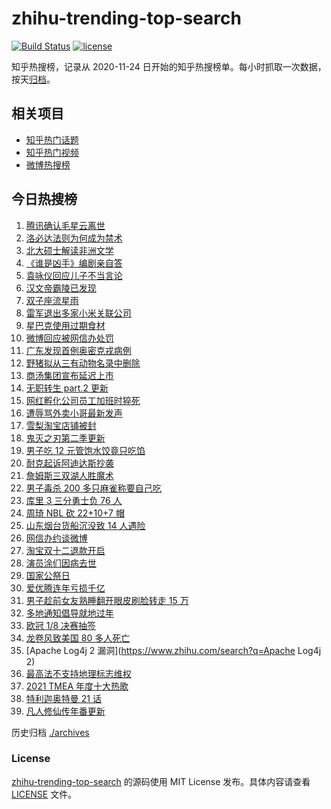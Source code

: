 # zhihu-trending-top-search

[![Build Status](https://github.com/justjavac/zhihu-trending-top-search/workflows/ci/badge.svg?branch=main)](https://github.com/justjavac/zhihu-trending-top-search/actions)
[![license](https://img.shields.io/github/license/justjavac/zhihu-trending-top-search)](https://github.com/justjavac/zhihu-trending-top-search/blob/main/LICENSE)

知乎热搜榜，记录从 2020-11-24 日开始的知乎热搜榜单。每小时抓取一次数据，按天[归档](./archives)。

## 相关项目

- [知乎热门话题](https://github.com/justjavac/zhihu-trending-hot-questions)
- [知乎热门视频](https://github.com/justjavac/zhihu-trending-hot-video)
- [微博热搜榜](https://github.com/justjavac/weibo-trending-hot-search)

## 今日热搜榜

<!-- BEGIN -->
<!-- 最后更新时间 Tue Dec 14 2021 22:12:45 GMT+0800 (China Standard Time) -->

1. [腾讯确认毛星云离世](https://www.zhihu.com/search?q=毛星云)
1. [洛必达法则为何成为禁术](https://www.zhihu.com/search?q=洛必达法则)
1. [北大硕士解读非洲文学](https://www.zhihu.com/search?q=非洲文学)
1. [《谁是凶手》编剧亲自答](https://www.zhihu.com/search?q=谁是凶手)
1. [袁咏仪回应儿子不当言论](https://www.zhihu.com/search?q=袁咏仪)
1. [汉文帝霸陵已发现](https://www.zhihu.com/search?q=汉文帝霸陵)
1. [双子座流星雨](https://www.zhihu.com/search?q=流星雨)
1. [雷军退出多家小米关联公司](https://www.zhihu.com/search?q=雷军)
1. [星巴克使用过期食材](https://www.zhihu.com/search?q=星巴克)
1. [微博回应被网信办处罚](https://www.zhihu.com/search?q=微博)
1. [广东发现首例奥密克戎病例](https://www.zhihu.com/search?q=广东疫情)
1. [野猪拟从三有动物名录中删除](https://www.zhihu.com/search?q=野猪)
1. [商汤集团宣布延迟上市](https://www.zhihu.com/search?q=商汤集团)
1. [无职转生 part.2 更新](https://www.zhihu.com/search?q=无职转生)
1. [网红孵化公司员工加班时猝死](https://www.zhihu.com/search?q=加班猝死)
1. [遭辱骂外卖小哥最新发声](https://www.zhihu.com/search?q=遭辱骂外卖小哥发声)
1. [雪梨淘宝店铺被封](https://www.zhihu.com/search?q=雪梨)
1. [鬼灭之刃第二季更新](https://www.zhihu.com/search?q=鬼灭之刃)
1. [男子吃 12 元管饱水饺竟只吃馅](https://www.zhihu.com/search?q=管饱水饺)
1. [耐克起诉阿迪达斯抄袭](https://www.zhihu.com/search?q=耐克起诉阿迪达斯)
1. [詹姆斯三双湖人胜魔术](https://www.zhihu.com/search?q=湖人)
1. [男子毒杀 200 多只麻雀称要自己吃](https://www.zhihu.com/search?q=毒杀麻雀为自食)
1. [库里 3 三分勇士负 76 人](https://www.zhihu.com/search?q=勇士)
1. [周琦 NBL 砍 22+10+7 帽](https://www.zhihu.com/search?q=周琦)
1. [山东烟台货船沉没致 14 人遇险](https://www.zhihu.com/search?q=山东烟台货船沉没)
1. [网信办约谈微博](https://www.zhihu.com/search?q=微博)
1. [淘宝双十二退款开启](https://www.zhihu.com/search?q=双十二退款)
1. [演员涂们因病去世](https://www.zhihu.com/search?q=涂们)
1. [国家公祭日](https://www.zhihu.com/search?q=国家公祭日)
1. [爱优腾连年亏损千亿](https://www.zhihu.com/search?q=爱优腾)
1. [男子趁前女友熟睡翻开眼皮刷脸转走 15 万](https://www.zhihu.com/search?q=男子翻前女友眼皮刷脸支付)
1. [多地通知倡导就地过年](https://www.zhihu.com/search?q=就地过年)
1. [欧冠 1/8 决赛抽签](https://www.zhihu.com/search?q=欧冠)
1. [龙卷风致美国 80 多人死亡](https://www.zhihu.com/search?q=龙卷风)
1. [Apache Log4j 2 漏洞](https://www.zhihu.com/search?q=Apache Log4j 2)
1. [最高法不支持地理标志维权](https://www.zhihu.com/search?q=地理标志维权)
1. [2021 TMEA 年度十大热歌](https://www.zhihu.com/search?q=年度十大热歌)
1. [特利迦奥特曼 21 话](https://www.zhihu.com/search?q=特利迦奥特曼)
1. [凡人修仙传年番更新](https://www.zhihu.com/search?q=凡人修仙传)

<!-- END -->

历史归档 [./archives](./archives)

### License

[zhihu-trending-top-search](https://github.com/justjavac/zhihu-trending-top-search)
的源码使用 MIT License 发布。具体内容请查看 [LICENSE](./LICENSE) 文件。
